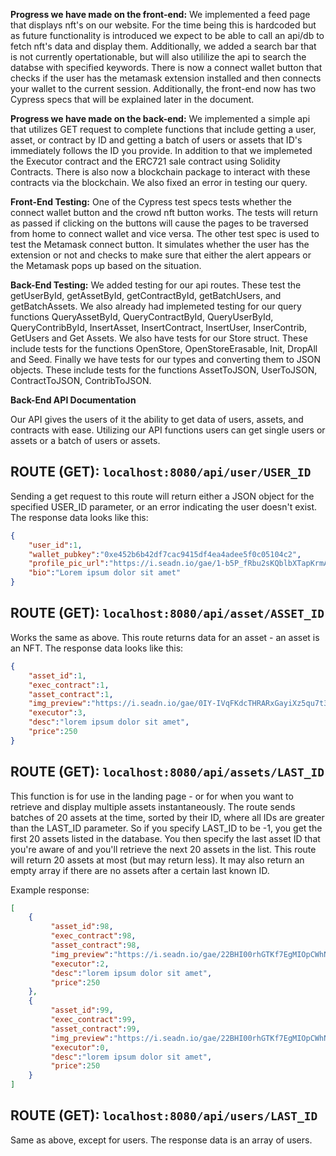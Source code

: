 **Progress we have made on the front-end:** 
We implemented a feed page that displays nft's on our website. For the time being this is hardcoded but as future functionality is introduced we expect to be able to call an api/db to fetch nft's data and display them. Additionally, we added a search bar that is not currently opertationable, but will also utililize the api to search the databse with specified keywords. There is now a connect wallet button that checks if the user has the metamask extension installed and then connects your wallet to the current session. Additionally, the front-end now has two Cypress specs that will be explained later in the document.

**Progress we have made on the back-end:** 
We implemented a simple api that utilizes GET request to complete functions that include getting a user, asset, or contract by ID and getting a batch of users or assets that ID's immediately follows the ID you provide. In addition to that we implemeted the Executor contract and the ERC721 sale contract using Solidity Contracts. There is also now a blockchain package to interact with these contracts via the blockchain. We also fixed an error in testing our query.

**Front-End Testing:**
One of the Cypress test specs tests whether the connect wallet button and the crowd nft button works. The tests will return as passed if clicking on the buttons will cause the pages to be traversed from home to connect wallet and vice versa. The other test spec is used to test the Metamask connect button. It simulates whether the user has the extension or not and checks to make sure that either the alert appears or the Metamask pops up based on the situation.

**Back-End Testing:**
We added testing for our api routes. These test the getUserById, getAssetById, getContractById, getBatchUsers, and getBatchAssets. We also already had implemeted testing for our query functions QueryAssetById, QueryContractById, QueryUserById, QueryContribById, InsertAsset, InsertContract, InsertUser, InserContrib, GetUsers and Get Assets. We also have tests for our Store struct. These include tests for the functions OpenStore, OpenStoreErasable, Init, DropAll and Seed. Finally we have tests for our types and converting them to JSON objects. These include tests for the functions AssetToJSON, UserToJSON, ContractToJSON, ContribToJSON. 

**Back-End API Documentation**

Our API gives the users of it the ability to get data of users, assets, and contracts with ease. Utilizing our API functions users can get single users or assets or a batch of users or assets.

## ROUTE (GET): `localhost:8080/api/user/USER_ID`
Sending a get request to this route will return either a JSON object for the specified USER_ID parameter, or an error indicating the user doesn't exist. The response data looks like this:
```json
{
    "user_id":1,
    "wallet_pubkey":"0xe452b6b42df7cac9415df4ea4adee5f0c05104c2",
    "profile_pic_url":"https://i.seadn.io/gae/1-b5P_fRbu2sKQblbXTapKrmAi-jBGzQ-eudUYVS9Ncs1nr697WDcVNLuUAiSbqUx1j1ZszjybJ9CB6Lu747xPQsNFBG3CahWL_stdI?auto=format\u0026w=1000",
    "bio":"Lorem ipsum dolor sit amet"
}
```

## ROUTE (GET): `localhost:8080/api/asset/ASSET_ID`
Works the same as above. This route returns data for an asset - an asset is an NFT. The response data looks like this:
```json
{
    "asset_id":1,
    "exec_contract":1,
    "asset_contract":1,
    "img_preview":"https://i.seadn.io/gae/0IY-IVqFKdcTHRARxGayiXz5qu7t38c9HzSerTpN-lEsLA7vj4rxYkK58iVmd3vPFblNcaQqP12Mr9xhUgM1cIsb7ngLl0oIMgQ?auto=format\u0026w=1000",
    "executor":3,
    "desc":"lorem ipsum dolor sit amet",
    "price":250
}
```

## ROUTE (GET): `localhost:8080/api/assets/LAST_ID`
This function is for use in the landing page - or for when you want to retrieve and display multiple assets instantaneously. The route sends batches of 20 assets at the time, sorted by their ID, where all IDs are greater than the LAST_ID parameter. So if you specify LAST_ID to be -1, you get the first 20 assets listed in the database. You then specify the last asset ID that you're aware of and you'll retrieve the next 20 assets in the list. This route will return 20 assets at most (but may return less). It may also return an empty array if there are no assets after a certain last known ID. 

Example response:
```json
[
    {
         "asset_id":98,
         "exec_contract":98,
         "asset_contract":98,
         "img_preview":"https://i.seadn.io/gae/22BHI00rhGTKf7EgMIOpCWhNxF7cC1TlAXKslMJksJfxICN4oNWjkMMiXioM6TR6zuyvY65Y84pjLsx3FaQdTCR99cp83axGlVX7ag?auto=format\u0026w=1000",
         "executor":2,
         "desc":"lorem ipsum dolor sit amet",
         "price":250
    },
    {
         "asset_id":99,
         "exec_contract":99,
         "asset_contract":99,
         "img_preview":"https://i.seadn.io/gae/22BHI00rhGTKf7EgMIOpCWhNxF7cC1TlAXKslMJksJfxICN4oNWjkMMiXioM6TR6zuyvY65Y84pjLsx3FaQdTCR99cp83axGlVX7ag?auto=format\u0026w=1000",
         "executor":0,
         "desc":"lorem ipsum dolor sit amet",
         "price":250
    }
]
```

## ROUTE (GET): `localhost:8080/api/users/LAST_ID`
Same as above, except for users. The response data is an array of users. 